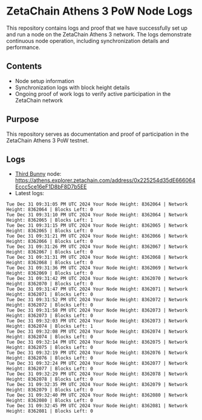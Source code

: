 # ZetaChain Athens 3 PoW Node Logs
This repository contains logs and proof that we have successfully set up and run a node on the ZetaChain Athens 3 network. The logs demonstrate continuous node operation, including synchronization details and performance.

## Contents
- Node setup information
- Synchronization logs with block height details
- Ongoing proof of work logs to verify active participation in the ZetaChain network

## Purpose
This repository serves as documentation and proof of participation in the ZetaChain Athens 3 PoW testnet.

## Logs

- [Third Bunny](https://thirdbunny.xyz/) node: https://athens.explorer.zetachain.com/address/0x225254d35dE666064Eccc5ce16eF1D8bF8D7b5EE
- Latest logs:
```
Tue Dec 31 09:31:05 PM UTC 2024 Your Node Height: 8362064 | Network Height: 8362064 | Blocks Left: 0
Tue Dec 31 09:31:10 PM UTC 2024 Your Node Height: 8362064 | Network Height: 8362065 | Blocks Left: 1
Tue Dec 31 09:31:15 PM UTC 2024 Your Node Height: 8362065 | Network Height: 8362065 | Blocks Left: 0
Tue Dec 31 09:31:21 PM UTC 2024 Your Node Height: 8362066 | Network Height: 8362066 | Blocks Left: 0
Tue Dec 31 09:31:26 PM UTC 2024 Your Node Height: 8362067 | Network Height: 8362067 | Blocks Left: 0
Tue Dec 31 09:31:31 PM UTC 2024 Your Node Height: 8362068 | Network Height: 8362068 | Blocks Left: 0
Tue Dec 31 09:31:36 PM UTC 2024 Your Node Height: 8362069 | Network Height: 8362069 | Blocks Left: 0
Tue Dec 31 09:31:42 PM UTC 2024 Your Node Height: 8362070 | Network Height: 8362070 | Blocks Left: 0
Tue Dec 31 09:31:47 PM UTC 2024 Your Node Height: 8362071 | Network Height: 8362071 | Blocks Left: 0
Tue Dec 31 09:31:52 PM UTC 2024 Your Node Height: 8362072 | Network Height: 8362072 | Blocks Left: 0
Tue Dec 31 09:31:58 PM UTC 2024 Your Node Height: 8362073 | Network Height: 8362073 | Blocks Left: 0
Tue Dec 31 09:32:03 PM UTC 2024 Your Node Height: 8362073 | Network Height: 8362074 | Blocks Left: 1
Tue Dec 31 09:32:08 PM UTC 2024 Your Node Height: 8362074 | Network Height: 8362074 | Blocks Left: 0
Tue Dec 31 09:32:14 PM UTC 2024 Your Node Height: 8362075 | Network Height: 8362075 | Blocks Left: 0
Tue Dec 31 09:32:19 PM UTC 2024 Your Node Height: 8362076 | Network Height: 8362076 | Blocks Left: 0
Tue Dec 31 09:32:24 PM UTC 2024 Your Node Height: 8362077 | Network Height: 8362077 | Blocks Left: 0
Tue Dec 31 09:32:29 PM UTC 2024 Your Node Height: 8362078 | Network Height: 8362078 | Blocks Left: 0
Tue Dec 31 09:32:35 PM UTC 2024 Your Node Height: 8362079 | Network Height: 8362079 | Blocks Left: 0
Tue Dec 31 09:32:40 PM UTC 2024 Your Node Height: 8362080 | Network Height: 8362080 | Blocks Left: 0
Tue Dec 31 09:32:45 PM UTC 2024 Your Node Height: 8362081 | Network Height: 8362081 | Blocks Left: 0
```
